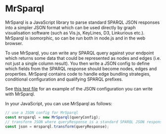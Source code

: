 # MrSparql

MrSparql is a JavaScript library to parse standard SPARQL JSON responses into a simpler JSON format which can be used directly by graph visualisation software (such as Vis.js, KeyLines, D3, Linkurious etc.). MrSparql is isomorphic, so can be run both in node.js and in the web browser.

To use MrSparql, you can write any SPARQL query against your endpoint which returns some data that could be represented as nodes and edges (i.e. not just a single column result). You then write a JSON config to define which fields from the SPARQL response should become nodes, edges and properties. MrSparql contains code to handle edge bundling strategies, conditional configuration and qualifying SPARQL prefixes.

See [this test file](./test/several-artists.test.js) for an example of the JSON configuration you can write with MrSparql.

In your JavaScript, you can use MrSparql as follows:

```javascript
// use a JSON config for MrSparql
const mrsparql = new MrSparql(queryConfig);
// transform JSON where queryResponse is a standard SPARQL JSON response
const json = mrsparql.transform(queryResponse);
```